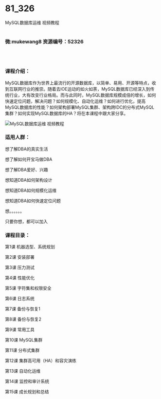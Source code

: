# 81_326
MySQL数据库运维 视频教程
<br/></br>
<h3>微:mukewang8 资源编号：52326</h3>
<br/></br>
<h3>课程介绍：</h3>
<p>My<a class="relatedlink" target="_blank" rel="noopener">SQL</a>数据库作为世界上最流行的开源数据库，以简单、易用、开源等特点，收到互联网行业的推崇。随着去IOE运动的如火如荼，MySQL数据库已经深入到传统行业，大有改变行业格局。而与此同时，MySQL数据库规模成倍的增长，如何快速定位问题，解决问题？如何规模化、自动化运维？如何进行优化，提高MySQL数据库的性能？如何架构部署MySQL集群、架构跨IDC的分布式MySQL集群？如何实现MySQL数据库的HA？将在本课程中跟大家分享。</p>
<p><img src="https://www.ko996.com/wp-content/uploads/img/2018/02/2-10-300x169.png" alt="MySQL数据库运维 视频教程"></p>
<h3>适用人群：</h3>
<p>想了解DBA的真实生活</p>
<p>想了解如何开宝马做DBA</p>
<p>想了解DBA爱好、兴趣</p>
<p>想知道DBA如何架构设计</p>
<p>想知道DBA如何规模化运维</p>
<p>想知道DBA如何快速定位问题</p>
<p>想。。。。。。</p>
<p>只要你想，都可以加入</p>
<h3>课程目录：</h3>
<p>第1课 机器选型、系统规划</p>
<p>第2课 安装部署</p>
<p>第3课 压力测试</p>
<p>第4课 性能优化</p>
<p>第5课 字符集和权限安全</p>
<p>第6课 日志系统</p>
<p>第7课 备份与恢复1</p>
<p>第8课 备份与恢复2</p>
<p>第9课 常用工具</p>
<p>第10课 MySQL集群</p>
<p>第11课 分布式集群</p>
<p>第12课 集群高可用（HA）和容灾演练</p>
<p>第13课 自动化运维</p>
<p>第14课 监控和审计系统</p>
<p>第15课 成长规划和总结</p>
<p>&nbsp;</p>
